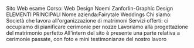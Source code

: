 Sito Web esame
Corso: Web Design
Noemi Zanforlin-Graphic Design
ELEMENTI PRINCIPALI
Nome azienda:Fairytale Weddings
Chi siamo: Società che lavora all'organizzazione di matrimoni
Servizi offerti: ci occupiamo di pianificare cerimonie per nozze
Lavoriamo alla progettazione del matrimonio perfetto
All'intern del sito è presente una parte relativa a cerimonie passate, con foto e mini testimonianze del nostro lavoro


